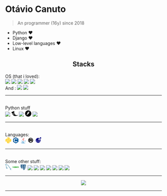 
# Otávio Canuto

<link rel="stylesheet" href="https://cdn.jsdelivr.net/gh/devicons/devicon@v2.15.1/devicon.min.css">


> An programmer (16y) since 2018
* Python ❤️
* Django ❤️
* Low-level languages ❤️
* Linux ❤️
<h2 align="center"> Stacks</h2>
OS (that i loved): 
<code>
<img height=20 src="https://raw.githubusercontent.com/simple-icons/simple-icons/develop/icons/archlinux.svg" /></code>
<code><img height="20" src="https://raw.githubusercontent.com/simple-icons/simple-icons/develop/icons/debian.svg"></code>
<code><img height="20" src="https://raw.githubusercontent.com/simple-icons/simple-icons/develop/icons/alpinelinux.svg"></code>
<code><img height="20" src="https://raw.githubusercontent.com/simple-icons/simple-icons/develop/icons/centos.svg"></code>
<code><img height="20" src="https://raw.githubusercontent.com/simple-icons/simple-icons/1ff67282ad1df6e6bab82ca5a97bb162b9cc45be/icons/fedora.svg"></code>

</br> 
And : <code><img height="20" src="https://cdn.jsdelivr.net/gh/devicons/devicon/icons/ubuntu/ubuntu-plain.svg"></code>
<code><img height="20" src="https://cdn.jsdelivr.net/gh/devicons/devicon/icons/windows8/windows8-original.svg"></code>



---

</br>
Python stuff
<code>
<img height=20 src="https://raw.githubusercontent.com/simple-icons/simple-icons/1ff67282ad1df6e6bab82ca5a97bb162b9cc45be/icons/django.svg" /></code>
<code><img height="20" src="https://raw.githubusercontent.com/simple-icons/simple-icons/1ff67282ad1df6e6bab82ca5a97bb162b9cc45be/icons/flask.svg"></code>
<code><img height="20" src="https://raw.githubusercontent.com/simple-icons/simple-icons/1ff67282ad1df6e6bab82ca5a97bb162b9cc45be/icons/celery.svg"></code>
<code><img height="20" src="https://raw.githubusercontent.com/simple-icons/simple-icons/1ff67282ad1df6e6bab82ca5a97bb162b9cc45be/icons/fastapi.svg"></code>
<code><img height="20" src="https://cdn.jsdelivr.net/gh/devicons/devicon/icons/opencv/opencv-plain-wordmark.svg"></code>


---

</br>
Languages: 
<code>
<img height=20 src="https://raw.githubusercontent.com/devicons/devicon/1119b9f84c0290e0f0b38982099a2bd027a48bf1/icons/python/python-plain.svg" /></code>
<code><img height="20" src="https://raw.githubusercontent.com/devicons/devicon/1119b9f84c0290e0f0b38982099a2bd027a48bf1/icons/c/c-plain.svg"></code>
<code><img height="20" src="https://raw.githubusercontent.com/devicons/devicon/1119b9f84c0290e0f0b38982099a2bd027a48bf1/icons/java/java-original.svg"></code>
<code><img height="20" src="https://raw.githubusercontent.com/devicons/devicon/1119b9f84c0290e0f0b38982099a2bd027a48bf1/icons/rust/rust-plain.svg"></code>
<code><img height="20" src="https://raw.githubusercontent.com/devicons/devicon/1119b9f84c0290e0f0b38982099a2bd027a48bf1/icons/lua/lua-plain-wordmark.svg"></code>


---
</br>
Some other stuff: 
<code>
<img height=20 src="https://raw.githubusercontent.com/devicons/devicon/1119b9f84c0290e0f0b38982099a2bd027a48bf1/icons/mysql/mysql-plain.svg" /></code>
<code><img height="20" src="https://raw.githubusercontent.com/devicons/devicon/1119b9f84c0290e0f0b38982099a2bd027a48bf1/icons/nginx/nginx-original.svg"></code>
<code><img height="20" src="https://raw.githubusercontent.com/devicons/devicon/1119b9f84c0290e0f0b38982099a2bd027a48bf1/icons/postgresql/postgresql-plain.svg"></code>
<code><img height="20" src="https://cdn.jsdelivr.net/gh/devicons/devicon/icons/redis/redis-original-wordmark.svg"></code>
<code><img height="20" src="https://cdn.jsdelivr.net/gh/devicons/devicon/icons/docker/docker-plain.svg"></code>
<code><img height="20" src="https://cdn.jsdelivr.net/gh/devicons/devicon/icons/php/php-plain.svg"></code>
<code><img height="20" src="https://cdn.jsdelivr.net/gh/devicons/devicon/icons/kubernetes/kubernetes-plain.svg"></code>
<code><img height="20" src="https://cdn.jsdelivr.net/gh/devicons/devicon/icons/arduino/arduino-original.svg"></code>
<code><img height="20" src=
"https://cdn.jsdelivr.net/gh/devicons/devicon/icons/jupyter/jupyter-plain-wordmark.svg"></code>
<code><img height="20" src=
"https://cdn.jsdelivr.net/gh/devicons/devicon/icons/sqlite/sqlite-plain.svg"></code>



---


<p align="center"><img src="https://profile-counter.glitch.me/{Spearks}/count.svg"/></p>



---
